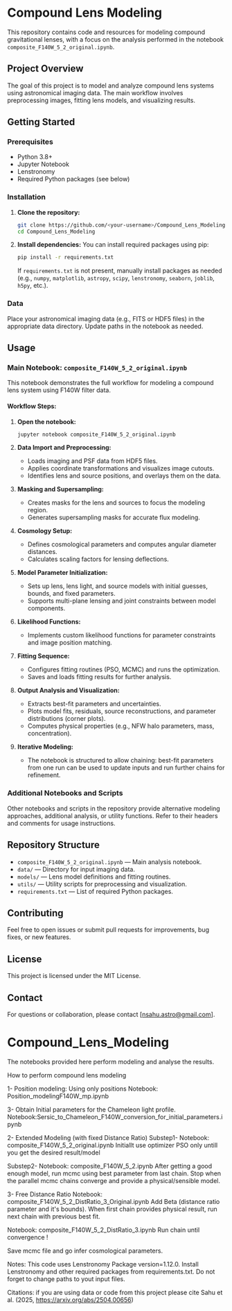 # Compound Lens Modeling

This repository contains code and resources for modeling compound gravitational lenses, with a focus on the analysis performed in the notebook `composite_F140W_5_2_original.ipynb`.

## Project Overview

The goal of this project is to model and analyze compound lens systems using astronomical imaging data. The main workflow involves preprocessing images, fitting lens models, and visualizing results.

## Getting Started

### Prerequisites

- Python 3.8+
- Jupyter Notebook
- Lenstronomy
- Required Python packages (see below)

### Installation

1. **Clone the repository:**
   ```bash
   git clone https://github.com/<your-username>/Compound_Lens_Modeling.git
   cd Compound_Lens_Modeling
   ```

2. **Install dependencies:**
   You can install required packages using pip:
   ```bash
   pip install -r requirements.txt
   ```
   If `requirements.txt` is not present, manually install packages as needed (e.g., `numpy`, `matplotlib`, `astropy`, `scipy`, `lenstronomy`, `seaborn`, `joblib`, `h5py`, etc.).

### Data

Place your astronomical imaging data (e.g., FITS or HDF5 files) in the appropriate data directory. Update paths in the notebook as needed.

## Usage

### Main Notebook: `composite_F140W_5_2_original.ipynb`

This notebook demonstrates the full workflow for modeling a compound lens system using F140W filter data.

#### Workflow Steps:

1. **Open the notebook:**
   ```bash
   jupyter notebook composite_F140W_5_2_original.ipynb
   ```

2. **Data Import and Preprocessing:**
   - Loads imaging and PSF data from HDF5 files.
   - Applies coordinate transformations and visualizes image cutouts.
   - Identifies lens and source positions, and overlays them on the data.

3. **Masking and Supersampling:**
   - Creates masks for the lens and sources to focus the modeling region.
   - Generates supersampling masks for accurate flux modeling.

4. **Cosmology Setup:**
   - Defines cosmological parameters and computes angular diameter distances.
   - Calculates scaling factors for lensing deflections.

5. **Model Parameter Initialization:**
   - Sets up lens, lens light, and source models with initial guesses, bounds, and fixed parameters.
   - Supports multi-plane lensing and joint constraints between model components.

6. **Likelihood Functions:**
   - Implements custom likelihood functions for parameter constraints and image position matching.

7. **Fitting Sequence:**
   - Configures fitting routines (PSO, MCMC) and runs the optimization.
   - Saves and loads fitting results for further analysis.

8. **Output Analysis and Visualization:**
   - Extracts best-fit parameters and uncertainties.
   - Plots model fits, residuals, source reconstructions, and parameter distributions (corner plots).
   - Computes physical properties (e.g., NFW halo parameters, mass, concentration).

9. **Iterative Modeling:**
   - The notebook is structured to allow chaining: best-fit parameters from one run can be used to update inputs and run further chains for refinement.

### Additional Notebooks and Scripts

Other notebooks and scripts in the repository provide alternative modeling approaches, additional analysis, or utility functions. Refer to their headers and comments for usage instructions.

## Repository Structure

- `composite_F140W_5_2_original.ipynb` — Main analysis notebook.
- `data/` — Directory for input imaging data.
- `models/` — Lens model definitions and fitting routines.
- `utils/` — Utility scripts for preprocessing and visualization.
- `requirements.txt` — List of required Python packages.

## Contributing

Feel free to open issues or submit pull requests for improvements, bug fixes, or new features.

## License

This project is licensed under the MIT License.

## Contact

For questions or collaboration, please contact [nsahu.astro@gmail.com].

# Compound_Lens_Modeling

The notebooks provided here perform modeling and analyse the results.

How to perform compound lens modeling

1- Position modeling: Using only positions
    Notebook: Position_modelingF140W_mp.ipynb

3- Obtain Initial parameters for the Chameleon light profile.
    Notebook:Sersic_to_Chameleon_F140W_conversion_for_initial_parameters.ipynb

2- Extended Modeling (with fixed Distance Ratio)
   Substep1- Notebook: composite_F140W_5_2_original.ipynb
   Initiallt use optimizer PSO only untill you get the desired result/model

   Substep2- Notebook: composite_F140W_5_2.ipynb
   After getting a good enough model, run mcmc using best parameter from last chain.
   Stop when the parallel mcmc chains converge and provide a physical/sensible model.

3- Free Distance Ratio 
   Notebook: composite_F140W_5_2_DistRatio_3_Original.ipynb
   Add Beta (distance ratio parameter and it's bounds).
   When first chain provides physical result, run next chain with previous best fit.

   Notebook: composite_F140W_5_2_DistRatio_3.ipynb
   Run chain until convergence !

Save mcmc file and go infer cosmological parameters.

Notes: This code uses Lenstronomy Package version=1.12.0. Install Lenstronomy and other required packages from requirements.txt. Do not forget to change paths to yout input files.

Citations: if you are using data or code from this project please cite Sahu et al. (2025, https://arxiv.org/abs/2504.00656)




